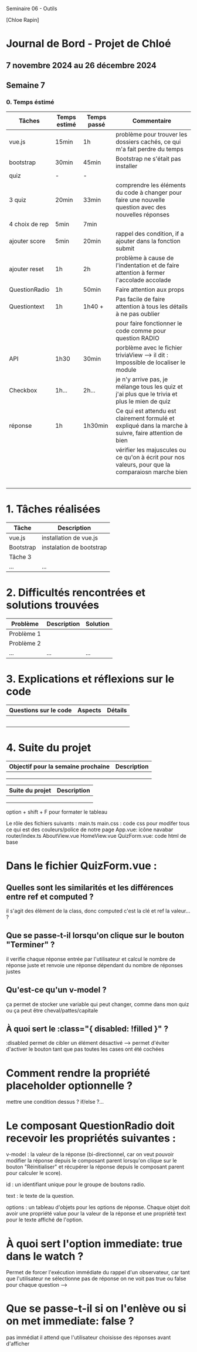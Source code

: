 Seminaire 06 - Outils

[Chloe Rapin]

# Journal de Bord - Projet de Chloé

## 7 novembre 2024 au 26 décembre 2024

## Semaine 7

### 0. Temps éstimé

| **Tâches**     | **Temps estimé** | **Temps passé** | **Commentaire**                                                                                        |
| -------------- | ---------------- | --------------- | ------------------------------------------------------------------------------------------------------ |
| vue.js         | 15min            | 1h              | problème pour trouver les dossiers cachés, ce qui m'a fait perdre du temps                             |
| bootstrap      | 30min            | 45min           | Bootstrap ne s'était pas installer                                                                     |
| quiz           | -                | -               |                                                                                                        |
| 3 quiz         | 20min            | 33min           | comprendre les éléments du code à changer pour faire une nouvelle question avec des nouvelles réponses |
| 4 choix de rep | 5min             | 7min            |                                                                                                        |
| ajouter score  | 5min             | 20min           | rappel des condition, if a ajouter dans la fonction submit                                             |
| ajouter reset  | 1h               | 2h              | problème à cause de l'indentation et de faire attention à fermer l'accolade accolade                   |
| QuestionRadio  | 1h               | 50min           | Faire attention aux props                                                                              |
| Questiontext   | 1h               | 1h40 +          | Pas facile de faire attention à tous les détails à ne pas oublier                                      |
|                |                  |                 | pour faire fonctionner le code comme pour question RADIO                                               |
| API            | 1h30             | 30min           | porblème avec le fichier triviaView --> il dit : Impossible de localiser le module                     |
| Checkbox       | 1h...            | 2h...           | je n'y arrive pas, je mélange tous les quiz et j'ai plus que le trivia et plus le mien de quiz         |
| réponse        | 1h               | 1h30min         | Ce qui est attendu est clairement formulé et expliqué dans la marche à suivre, faire attention de bien |
|                |                  |                 | vérifier les majuscules ou ce qu'on à écrit pour nos valeurs, pour que la comparaiosn marche bien      |
|                |                  |                 |                                                                                                        |
|                |                  |                 |                                                                                                        |
|                |                  |                 |                                                                                                        |
|                |                  |                 |                                                                                                        |
|                |                  |                 |                                                                                                        |

# 1. Tâches réalisées

| **Tâche** | **Description**          |
| --------- | ------------------------ |
| vue.js    | installation de vue.js   |
| Bootstrap | instalation de bootstrap |
| Tâche 3   |                          |
| ...       | ...                      |

# 2. Difficultés rencontrées et solutions trouvées

| **Problème** | **Description** | **Solution** |
| ------------ | --------------- | ------------ |
| Problème 1   |                 |              |
| Problème 2   |                 |              |
| ...          | ...             | ...          |

# 3. Explications et réflexions sur le code

| **Questions sur le code** | **Aspects** | **Détails** |
| ------------------------- | ----------- | ----------- |
|                           |             |             |
|                           |             |             |
|                           |             |             |
|                           |             |             |
|                           |             |             |

# 4. Suite du projet

| **Objectif pour la semaine prochaine** | **Description** |
| -------------------------------------- | --------------- |
|                                        |                 |
|                                        |                 |
|                                        |                 |

| **Suite du projet** | **Description** |
| ------------------- | --------------- |
|                     |                 |
|                     |                 |
|                     |                 |

option + shift + F pour formater le tableau

Le rôle des fichiers suivants :
main.ts
main.css : code css pour modifer tous ce qui est des couleurs/police de notre page
App.vue: icône navabar
router/index.ts
AboutView.vue
HomeView.vue
QuizForm.vue: code html de base

# Dans le fichier QuizForm.vue :

## Quelles sont les similarités et les différences entre ref et computed ?

il s'agit des élèment de la class, donc computed c'est la clé et ref la valeur... ?

## Que se passe-t-il lorsqu'on clique sur le bouton "Terminer" ?

il verifie chaque réponse entrée par l'utilisateur et calcul le nombre de réponse juste et renvoie une réponse dépendant du nombre de réponses justes

## Qu'est-ce qu'un v-model ?

ça permet de stocker une variable qui peut changer, comme dans mon quiz ou ça peut être cheval/pattes/capitale

## À quoi sert le :class="{ disabled: !filled }" ?

:disabled permet de cibler un élément désactivé --> permet d'éviter d'activer le bouton tant que pas toutes les cases ont été cochées

# Comment rendre la propriété placeholder optionnelle ?

mettre une condition dessus ? if/else ?...

# Le composant QuestionRadio doit recevoir les propriétés suivantes :

v-model : la valeur de la réponse (bi-directionnel, car on veut pouvoir modifier la réponse depuis le composant parent lorsqu'on clique sur le bouton "Réinitialiser" et récupérer la réponse depuis le composant parent pour calculer le score).

id : un identifiant unique pour le groupe de boutons radio.

text : le texte de la question.

options : un tableau d'objets pour les options de réponse. Chaque objet doit avoir une propriété value pour la valeur de la réponse et une propriété text pour le texte affiché de l'option.

# À quoi sert l'option immediate: true dans le watch ?

Permet de forcer l'exécution immédiate du rappel d'un observateur, car tant que l'utilisateur ne sélectionne pas de réponse on ne voit pas true ou false pour chaque question -->

# Que se passe-t-il si on l'enlève ou si on met immediate: false ?

pas immédiat il attend que l'utilisateur choisisse des réponses avant d'afficher

